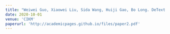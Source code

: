 ```yaml
---
title: "Weiwei Guo, Xiaowei Liu, Sida Wang, Huiji Gao, Bo Long. DeText: A Deep Text Ranking Framework with BERT"
date: 2020-10-01
venue: 'CIKM'
paperurl: 'http://academicpages.github.io/files/paper2.pdf'
---
```



